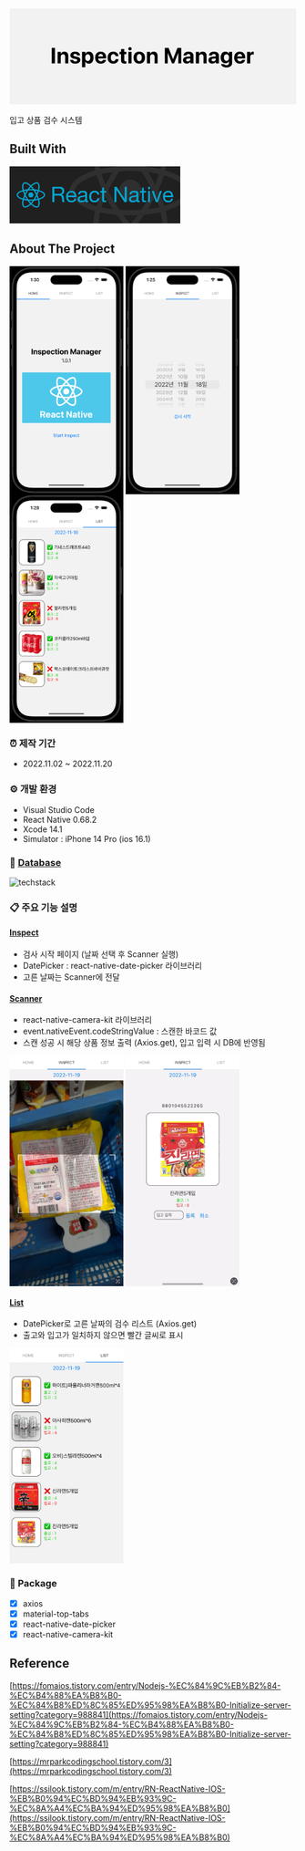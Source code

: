 <img src="https://raw.githubusercontent.com/yhuj79/Inspection-Manager/main/assets/thumbnail.png" width="600">

입고 상품 검수 시스템

## Built With

<img src="https://raw.githubusercontent.com/yhuj79/Inspection-Manager/main/assets/reactnative.png" width="300">

## About The Project

<div>
    <img align=top src="https://raw.githubusercontent.com/yhuj79/Inspection-Manager/main/assets/t1.png" width=200>
    <img align=top src="https://raw.githubusercontent.com/yhuj79/Inspection-Manager/main/assets/t2.png" width=200>
    <img align=top src="https://raw.githubusercontent.com/yhuj79/Inspection-Manager/main/assets/t3.png" width=200>
</div>

### :alarm_clock: 제작 기간

- 2022.11.02 ~ 2022.11.20

### :gear: 개발 환경

- Visual Studio Code
- React Native 0.68.2
- Xcode 14.1
- Simulator : iPhone 14 Pro (ios 16.1)

### :floppy_disk: [Database](https://github.com/yhuj79/Inspection-Manager/blob/main/index.js)

<img src="https://skillicons.dev/icons?i=express,mysql" alt="techstack" />

### :clipboard: 주요 기능 설명

#### [Inspect](https://github.com/yhuj79/Inspection-Manager/blob/main/client/src/pages/Inspect.js)
 - 검사 시작 페이지 (날짜 선택 후 Scanner 실행)
 - DatePicker : react-native-date-picker 라이브러리
 - 고른 날짜는 Scanner에 전달

#### [Scanner](https://github.com/yhuj79/Inspection-Manager/blob/main/client/src/components/Scanner.js)
 - react-native-camera-kit 라이브러리
 - event.nativeEvent.codeStringValue : 스캔한 바코드 값
 - 스캔 성공 시 해당 상품 정보 출력 (Axios.get), 입고 입력 시 DB에 반영됨

<div>
    <img align=top src="https://raw.githubusercontent.com/yhuj79/Inspection-Manager/main/assets/scanner1.png" width=200>
    <img align=top src="https://raw.githubusercontent.com/yhuj79/Inspection-Manager/main/assets/scanner2.png" width=200>
</div>

#### [List](https://github.com/yhuj79/Inspection-Manager/blob/main/client/src/pages/List.js)
 - DatePicker로 고른 날짜의 검수 리스트 (Axios.get)
 - 출고와 입고가 일치하지 않으면 빨간 글씨로 표시

<img src="https://raw.githubusercontent.com/yhuj79/Inspection-Manager/main/assets/list.png" width=200>

### :open_file_folder: Package

- [x] axios
- [x] material-top-tabs
- [x] react-native-date-picker
- [x] react-native-camera-kit

## Reference

[https://fomaios.tistory.com/entry/Nodejs-%EC%84%9C%EB%B2%84-%EC%B4%88%EA%B8%B0-%EC%84%B8%ED%8C%85%ED%95%98%EA%B8%B0-Initialize-server-setting?category=988841](https://fomaios.tistory.com/entry/Nodejs-%EC%84%9C%EB%B2%84-%EC%B4%88%EA%B8%B0-%EC%84%B8%ED%8C%85%ED%95%98%EA%B8%B0-Initialize-server-setting?category=988841)

[https://mrparkcodingschool.tistory.com/3](https://mrparkcodingschool.tistory.com/3)

[https://ssilook.tistory.com/m/entry/RN-ReactNative-IOS-%EB%B0%94%EC%BD%94%EB%93%9C-%EC%8A%A4%EC%BA%94%ED%95%98%EA%B8%B0](https://ssilook.tistory.com/m/entry/RN-ReactNative-IOS-%EB%B0%94%EC%BD%94%EB%93%9C-%EC%8A%A4%EC%BA%94%ED%95%98%EA%B8%B0)